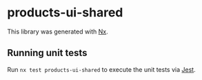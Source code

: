 # products-ui-shared

This library was generated with [Nx](https://nx.dev).

## Running unit tests

Run `nx test products-ui-shared` to execute the unit tests via [Jest](https://jestjs.io).
